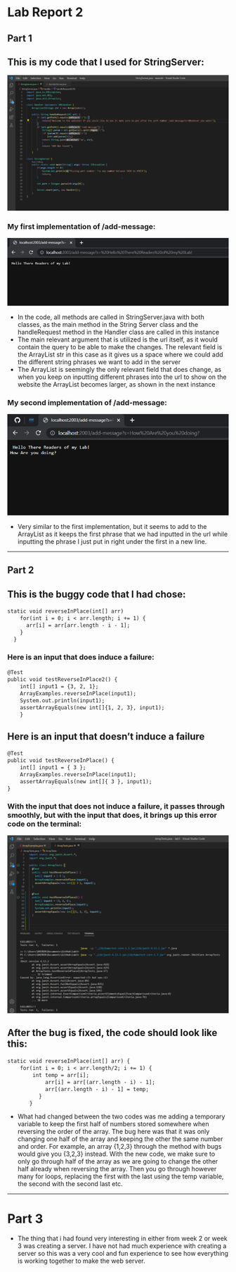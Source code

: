 # Lab Report 2
## **Part 1**
## This is my code that I used for StringServer:
![Image](StringServer.png)

### My first implementation of /add-message:
![Image](addMessage1.png)

- In the code, all methods are called in StringServer.java with both classes, as the main method in the String Server class and the handleRequest method in the Handler class are called in this instance
- The main relevant argument that is utilized is the url itself, as it would contain the query to be able to make the changes. The relevant field is the ArrayList str in this case as it gives us a space where we could add the different string phrases we want to add in the server
- The ArrayList is seemingly the only relevant field that does change, as when you keep on inputting different phrases into the url to show on the website the ArrayList becomes larger, as shown in the next instance


### My second implementation of /add-message:
![Image](addMessage2.png)

- Very similar to the first implementation, but it seems to add to the ArrayList as it keeps the first phrase that we had inputted in the url while inputting the phrase I just put in right under the first in a new line.

--- 
## **Part 2**
## This is the buggy code that I had chose:
``` 
static void reverseInPlace(int[] arr) 
    for(int i = 0; i < arr.length; i += 1) {
      arr[i] = arr[arr.length - i - 1];
    }
  }
 ```
### Here is an input that does induce a failure:
```
@Test 
public void testReverseInPlace2() {
    int[] input1 = {3, 2, 1};
    ArrayExamples.reverseInPlace(input1);
    System.out.println(input1);
    assertArrayEquals(new int[]{1, 2, 3}, input1);
	}
```

## Here is an input that doesn’t induce a failure
```
@Test 
public void testReverseInPlace() {
    int[] input1 = { 3 };
    ArrayExamples.reverseInPlace(input1);
    assertArrayEquals(new int[]{ 3 }, input1);
}
```
### With the input that does not induce a failure, it passes through smoothly, but with the input that does, it brings up this error code on the terminal:
![Image](bugSymptom.png)


## After the bug is fixed, the code should look like this:
```
static void reverseInPlace(int[] arr) {
	for(int i = 0; i < arr.length/2; i += 1) {
		int temp = arr[i];
      		arr[i] = arr[(arr.length - i) - 1];
      		arr[(arr.length - i) - 1] = temp;
   	      }
       }
```
- What had changed between the two codes was me adding a temporary variable to keep the first half of numbers stored somewhere when reversing the order of the array. The bug here was that it was only changing one half of the array and keeping the other the same number and order. For example, an array {1,2,3} through the method with bugs would give you {3,2,3} instead. With the new code, we make sure to only go through half of the array as we are going to change the other half already when reversing the array. Then you go through however many for loops, replacing the first with the last using the temp variable, the second with the second last etc.

---

# Part 3
- The thing that i had found very interesting in either from week 2 or week 3 was creating a server. I have not had much experience with creating a server so this was a very cool and fun experience to see how everything is working together to make the web server.
